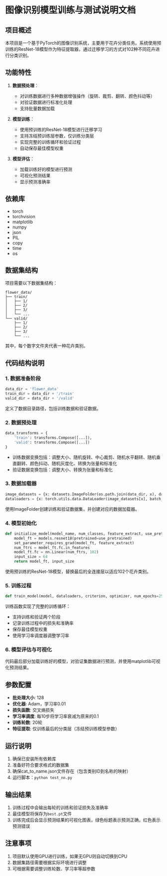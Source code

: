 # 图像识别模型训练与测试说明文档

## 项目概述

本项目是一个基于PyTorch的图像识别系统，主要用于花卉分类任务。系统使用预训练的ResNet-18模型作为特征提取器，通过迁移学习的方式对102种不同花卉进行分类识别。

## 功能特性

1. **数据预处理**：
   - 对训练数据进行多种数据增强操作（旋转、裁剪、翻转、颜色抖动等）
   - 对验证数据进行标准化处理
   - 支持批量数据加载

2. **模型训练**：
   - 使用预训练的ResNet-18模型进行迁移学习
   - 支持冻结预训练层参数，仅训练分类层
   - 实现完整的训练循环和验证过程
   - 自动保存最佳模型权重

3. **模型评估**：
   - 加载训练好的模型进行预测
   - 可视化预测结果
   - 显示预测准确率

## 依赖库

- torch
- torchvision
- matplotlib
- numpy
- json
- PIL
- copy
- time
- os

## 数据集结构

项目需要以下数据集结构：

```
flower_data/
├── train/
│   ├── 1/
│   ├── 2/
│   ├── 3/
│   └── ...
└── valid/
    ├── 1/
    ├── 2/
    ├── 3/
    └── ...
```

其中，每个数字文件夹代表一种花卉类别。

## 代码结构说明

### 1. 数据准备阶段

```python
data_dir = 'flower_data'
train_dir = data_dir + '/train'
valid_dir = data_dir + '/valid'
```

定义了数据目录路径，包括训练数据和验证数据。

### 2. 数据预处理

```python
data_transforms = {
    'train': transforms.Compose([...]),
    'valid': transforms.Compose([...])
}
```

- 训练数据变换包括：调整大小、随机旋转、中心裁剪、随机水平翻转、随机垂直翻转、颜色抖动、随机灰度化、转换为张量和标准化
- 验证数据变换包括：调整大小、转换为张量和标准化

### 3. 数据加载器

```python
image_datasets = {x: datasets.ImageFolder(os.path.join(data_dir, x), data_transforms[x]) for x in ['train', 'valid']}
dataloaders = {x: torch.utils.data.DataLoader(image_datasets[x], batch_size=batch_size, shuffle=True) for x in ['train', 'valid']}
```

使用ImageFolder创建训练和验证数据集，并创建对应的数据加载器。

### 4. 模型初始化

```python
def initialize_model(model_name, num_classes, feature_extract, use_pretrained=True):
    model_ft = models.resnet18(pretrained=use_pretrained)
    set_parameter_requires_grad(model_ft, feature_extract)
    num_ftrs = model_ft.fc.in_features
    model_ft.fc = nn.Linear(num_ftrs, 102)
    input_size = 64
    return model_ft, input_size
```

使用预训练的ResNet-18模型，替换最后的全连接层以适应102个花卉类别。

### 5. 训练过程

```python
def train_model(model, dataloaders, criterion, optimizer, num_epochs=25, filename='best.pt')
```

训练函数实现了完整的训练循环：
- 支持训练和验证两个阶段
- 记录训练过程中的损失和准确率
- 保存最佳模型权重
- 使用学习率调度器调整学习率

### 6. 模型评估与可视化

代码最后部分加载训练好的模型，对验证集数据进行预测，并使用matplotlib可视化预测结果。

## 参数配置

- **批处理大小**: 128
- **优化器**: Adam，学习率0.01
- **损失函数**: 交叉熵损失
- **学习率调度**: 每10步将学习率衰减为原来的0.1
- **训练轮数**: 20轮
- **特征提取**: 仅训练最后的分类层（冻结预训练模型参数）

## 运行说明

1. 确保已安装所有依赖库
2. 准备好符合要求格式的数据集
3. 确保cat_to_name.json文件存在（包含类别ID到名称的映射）
4. 运行脚本：`python test_nn.py`

## 输出结果

1. 训练过程中会输出每轮的训练和验证损失及准确率
2. 最佳模型将保存为`best.pt`文件
3. 训练完成后会显示预测结果的可视化图表，绿色标题表示预测正确，红色表示预测错误

## 注意事项

1. 项目默认使用GPU进行训练，如果无GPU则自动切换到CPU
2. 数据集路径需要根据实际环境进行调整
3. 可根据需要调整训练轮数、学习率等超参数